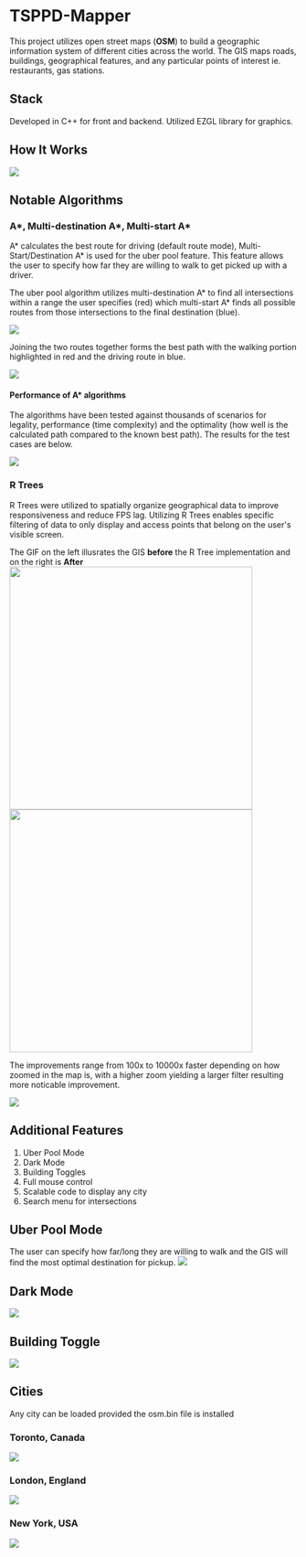 # TSPPD-Mapper
This project utilizes open street maps (**OSM**) to build a geographic information system of different cities across the world. The GIS 
maps roads, buildings, geographical features, and any particular points of interest ie. restaurants, gas stations.
## Stack
Developed in C++ for front and backend. Utilized EZGL library for graphics.
## How It Works
![](Demo%20Material/HowItWorks.gif)

## Notable Algorithms
### A*, Multi-destination A*, Multi-start A*
A* calculates the best route for driving (default route mode), Multi-Start/Destination A* is used for the uber pool feature. This feature allows the user to specify how far they are willing to walk to get picked up with a driver. 

The uber pool algorithm utilizes multi-destination A* to find all intersections within a range the user specifies (red) which multi-start A* finds all possible routes from those intersections to the final destination (blue). 

![](Demo%20Material/debug_walk_drive.PNG)

Joining the two routes together forms the best path with the walking portion highlighted in red and the driving route in blue.

![](Demo%20Material/uber_pool.PNG)

#### Performance of A* algorithms
The algorithms have been tested against thousands of scenarios for legality, performance (time complexity) and the optimality (how well is the calculated path compared to the known best path). The results for the test cases are below.

![](Demo%20Material/m3_results.PNG)

### R Trees
R Trees were utilized to spatially organize geographical data to improve responsiveness and reduce FPS lag. Utilizing R Trees enables specific filtering of data to only display and access points that belong on the user's visible screen. 

The GIF on the left illusrates the GIS **before** the R Tree implementation and on the right is **After** 
 <img src="Demo%20Material/NoRtreeGif.gif" width="425"/>  <img src="Demo%20Material/RTreeGif.gif" width="425"/>
 
The improvements range from 100x to 10000x faster depending on how zoomed in the map is, with a higher zoom yielding a larger filter resulting more noticable improvement. 

![](Demo%20Material/RTreeGraph.PNG)

## Additional Features
1) Uber Pool Mode
2) Dark Mode
3) Building Toggles
4) Full mouse control
5) Scalable code to display any city 
6) Search menu for intersections
## Uber Pool Mode
The user can specify how far/long they are willing to walk and the GIS will find the most optimal destination for pickup.
![](Demo%20Material/mapper_walk_drive_route.PNG)
## Dark Mode
![](Demo%20Material/mapper_toronto_darkmode.PNG)
## Building Toggle
![](Demo%20Material/mapper_toronto_darkmode_buildingstoggle.PNG)
## Cities
Any city can be loaded provided the osm.bin file is installed
### Toronto, Canada
![](Demo%20Material/mapper_toronto.PNG)
### London, England
![](Demo%20Material/mapper_london.PNG)
### New York, USA
![](Demo%20Material/mapper_NY.PNG)
